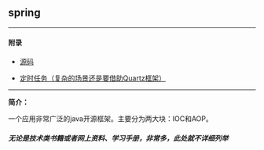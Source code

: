 ## spring

---

#### 附录

* [源码](https://github.com/spring-projects/spring-framework)

* [定时任务（复杂的场景还是要借助Quartz框架）](https://docs.spring.io/spring/docs/current/spring-framework-reference/html/scheduling.html) 


---

**简介：**

一个应用非常广泛的java开源框架。主要分为两大块：IOC和AOP。


#####   无论是技术类书籍或者网上资料、学习手册，非常多，此处就不详细列举

